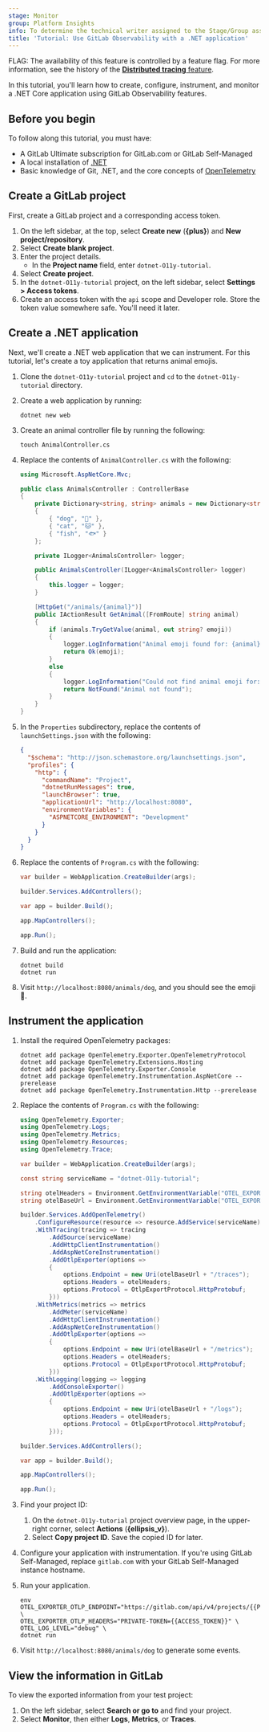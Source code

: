 ```yaml
---
stage: Monitor
group: Platform Insights
info: To determine the technical writer assigned to the Stage/Group associated with this page, see https://handbook.gitlab.com/handbook/product/ux/technical-writing/#assignments
title: 'Tutorial: Use GitLab Observability with a .NET application'
---
```


FLAG:
The availability of this feature is controlled by a feature flag.
For more information, see the history of the [**Distributed tracing** feature](../../development/tracing.md).
<!-- Update this note when observability_features flag is removed -->

In this tutorial, you'll learn how to create, configure, instrument, and monitor a .NET Core application using GitLab Observability features.

## Before you begin

To follow along this tutorial, you must have:

- A GitLab Ultimate subscription for GitLab.com or GitLab Self-Managed
- A local installation of [.NET](https://dotnet.microsoft.com/en-us/)
- Basic knowledge of Git, .NET, and the core concepts of [OpenTelemetry](https://opentelemetry.io/)

## Create a GitLab project

First, create a GitLab project and a corresponding access token.

1. On the left sidebar, at the top, select **Create new** (**{plus}**) and **New project/repository**.
1. Select **Create blank project**.
1. Enter the project details.
   - In the **Project name** field, enter `dotnet-O11y-tutorial`.
1. Select **Create project**.
1. In the `dotnet-O11y-tutorial` project, on the left sidebar, select **Settings > Access tokens**.
1. Create an access token with the `api` scope and Developer role. Store the token value somewhere safe.
   You'll need it later.

## Create a .NET application

Next, we'll create a .NET web application that we can instrument. For this tutorial, let's create a toy application that returns animal emojis.

1. Clone the `dotnet-O11y-tutorial` project and `cd` to the `dotnet-O11y-tutorial` directory.
1. Create a web application by running:

   ```shell
   dotnet new web
   ```

1. Create an animal controller file by running the following:

   ```shell
   touch AnimalController.cs
   ```

1. Replace the contents of `AnimalController.cs` with the following:

   ```cs
   using Microsoft.AspNetCore.Mvc;

   public class AnimalsController : ControllerBase
   {
       private Dictionary<string, string> animals = new Dictionary<string, string>
       {
           { "dog", "🐶" },
           { "cat", "🐱" },
           { "fish", "🐟" }
       };

       private ILogger<AnimalsController> logger;

       public AnimalsController(ILogger<AnimalsController> logger)
       {
           this.logger = logger;
       }

       [HttpGet("/animals/{animal}")]
       public IActionResult GetAnimal([FromRoute] string animal)
       {
           if (animals.TryGetValue(animal, out string? emoji))
           {
               logger.LogInformation("Animal emoji found for: {animal}", animal);
               return Ok(emoji);
           }
           else
           {
               logger.LogInformation("Could not find animal emoji for: {animal}", animal);
               return NotFound("Animal not found");
           }
       }
   }
   ```

1. In the `Properties` subdirectory, replace the contents of `launchSettings.json` with the following:

   ```json
   {
     "$schema": "http://json.schemastore.org/launchsettings.json",
     "profiles": {
       "http": {
         "commandName": "Project",
         "dotnetRunMessages": true,
         "launchBrowser": true,
         "applicationUrl": "http://localhost:8080",
         "environmentVariables": {
           "ASPNETCORE_ENVIRONMENT": "Development"
         }
       }
     }
   }
   ```

1. Replace the contents of `Program.cs` with the following:

   ```cs
   var builder = WebApplication.CreateBuilder(args);

   builder.Services.AddControllers();

   var app = builder.Build();

   app.MapControllers();

   app.Run();
   ```

1. Build and run the application:

   ```shell
   dotnet build
   dotnet run
   ```

1. Visit `http://localhost:8080/animals/dog`, and you should see the emoji 🐶.

## Instrument the application

1. Install the required OpenTelemetry packages:

   ```shell
   dotnet add package OpenTelemetry.Exporter.OpenTelemetryProtocol
   dotnet add package OpenTelemetry.Extensions.Hosting
   dotnet add package OpenTelemetry.Exporter.Console
   dotnet add package OpenTelemetry.Instrumentation.AspNetCore --prerelease
   dotnet add package OpenTelemetry.Instrumentation.Http --prerelease
   ```

1. Replace the contents of `Program.cs` with the following:

   ```cs
   using OpenTelemetry.Exporter;
   using OpenTelemetry.Logs;
   using OpenTelemetry.Metrics;
   using OpenTelemetry.Resources;
   using OpenTelemetry.Trace;

   var builder = WebApplication.CreateBuilder(args);

   const string serviceName = "dotnet-O11y-tutorial";

   string otelHeaders = Environment.GetEnvironmentVariable("OTEL_EXPORTER_OTLP_HEADERS") ?? "empty";
   string otelBaseUrl = Environment.GetEnvironmentVariable("OTEL_EXPORTER_OTLP_ENDPOINT") ?? "empty";

   builder.Services.AddOpenTelemetry()
       .ConfigureResource(resource => resource.AddService(serviceName))
       .WithTracing(tracing => tracing
           .AddSource(serviceName)
           .AddHttpClientInstrumentation()
           .AddAspNetCoreInstrumentation()
           .AddOtlpExporter(options =>
           {
               options.Endpoint = new Uri(otelBaseUrl + "/traces");
               options.Headers = otelHeaders;
               options.Protocol = OtlpExportProtocol.HttpProtobuf;
           }))
       .WithMetrics(metrics => metrics
           .AddMeter(serviceName)
           .AddHttpClientInstrumentation()
           .AddAspNetCoreInstrumentation()
           .AddOtlpExporter(options =>
           {
               options.Endpoint = new Uri(otelBaseUrl + "/metrics");
               options.Headers = otelHeaders;
               options.Protocol = OtlpExportProtocol.HttpProtobuf;
           }))
       .WithLogging(logging => logging
           .AddConsoleExporter()
           .AddOtlpExporter(options =>
           {
               options.Endpoint = new Uri(otelBaseUrl + "/logs");
               options.Headers = otelHeaders;
               options.Protocol = OtlpExportProtocol.HttpProtobuf;
           }));

   builder.Services.AddControllers();

   var app = builder.Build();

   app.MapControllers();

   app.Run();
   ```

1. Find your project ID:
   1. On the `dotnet-O11y-tutorial` project overview page, in the upper-right corner, select **Actions** (**{ellipsis_v}**).
   1. Select **Copy project ID**. Save the copied ID for later.

1. Configure your application with instrumentation.
   If you're using GitLab Self-Managed, replace `gitlab.com` with your GitLab Self-Managed instance hostname.
1. Run your application.

   ```shell
   env OTEL_EXPORTER_OTLP_ENDPOINT="https://gitlab.com/api/v4/projects/{{PROJECT_ID}}/observability" \
   OTEL_EXPORTER_OTLP_HEADERS="PRIVATE-TOKEN={{ACCESS_TOKEN}}" \
   OTEL_LOG_LEVEL="debug" \
   dotnet run
   ```

1. Visit `http://localhost:8080/animals/dog` to generate some events.

## View the information in GitLab

To view the exported information from your test project:

1. On the left sidebar, select **Search or go to** and find your project.
1. Select **Monitor**, then either **Logs**, **Metrics**, or **Traces**.
